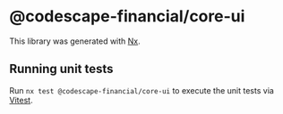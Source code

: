 # @codescape-financial/core-ui

This library was generated with [Nx](https://nx.dev).

## Running unit tests

Run `nx test @codescape-financial/core-ui` to execute the unit tests via [Vitest](https://vitest.dev/).
